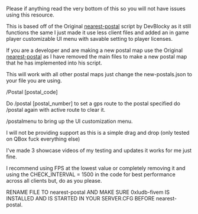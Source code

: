Please if anything read the very bottom of this so you will not have issues using this resource.

This is based off of the Original [nearest-postal](https://github.com/DevBlocky/nearest-postal) script by DevBlocky as it still functions the same I just made it use less client files and added an in game player customizable UI menu with savable setting to player licenses. 

If you are a developer and are making a new postal map use the Original [nearest-postal](https://github.com/DevBlocky/nearest-postal) as I have removed the main files to make a new postal map that he has implemented into his script. 

This will work with all other postal maps just change the new-postals.json to your file you are using.

/Postal [postal_code]

Do /postal [postal_number] to set a gps route to the postal specified do /postal again with active route to clear it.

/postalmenu to bring up the UI customization menu.

I will not be providing support as this is a simple drag and drop (only tested on QBox fuck everything else) 

I've made 3 showcase videos of my testing and updates it works for me just fine.

I recommend using FPS at the lowest value or completely removing it and using the CHECK_INTERVAL = 1500 in the code for best performance across all clients but, do as you please.

RENAME FILE TO nearest-postal AND MAKE SURE 0xludb-fivem IS INSTALLED AND IS STARTED IN YOUR SERVER.CFG BEFORE nearest-postal.
